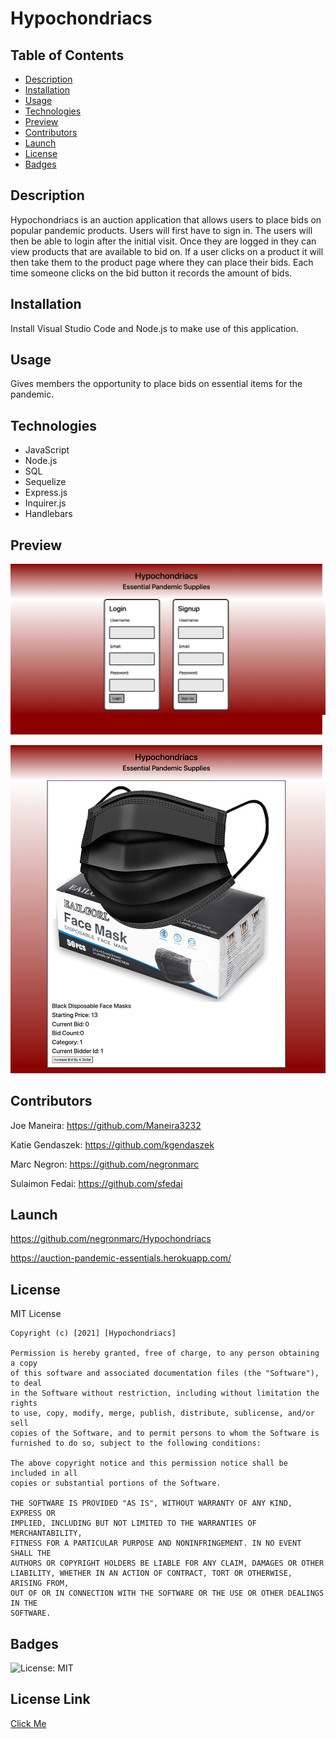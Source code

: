 # Hypochondriacs

  ## Table of Contents
  - [Description](#description)
  - [Installation](#installation)
  - [Usage](#usage)
  - [Technologies](#technologies)
  - [Preview](#preview)
  - [Contributors](#contributors)
  - [Launch](#launch)
  - [License](#license)
  - [Badges](#badges)

  ## Description
  Hypochondriacs is an auction application that allows users to place bids on popular pandemic products. Users will first have to sign in. The users will then be able to login after the initial visit. Once they are logged in they can view products that are available to bid on. If a user clicks on a product it will then take them to the product page where they can place their bids. Each time someone clicks on the bid button it records the amount of bids.

  ## Installation
  Install Visual Studio Code and Node.js to make use of this application.

  ## Usage
  Gives members the opportunity to place bids on essential items for the pandemic. 

  ## Technologies
  - JavaScript
  - Node.js
  - SQL
  - Sequelize
  - Express.js
  - Inquirer.js
  - Handlebars

  ## Preview
  ![Img](hypo-login.png)

  ![Img](hypo-single.png)

  ## Contributors
  Joe Maneira:
  https://github.com/Maneira3232

  Katie Gendaszek:
  https://github.com/kgendaszek
  
  Marc Negron:
  https://github.com/negronmarc

  Sulaimon Fedai:
  https://github.com/sfedai

  ## Launch
  https://github.com/negronmarc/Hypochondriacs

  https://auction-pandemic-essentials.herokuapp.com/

  ## License
  MIT License

    Copyright (c) [2021] [Hypochondriacs]
    
    Permission is hereby granted, free of charge, to any person obtaining a copy
    of this software and associated documentation files (the "Software"), to deal
    in the Software without restriction, including without limitation the rights
    to use, copy, modify, merge, publish, distribute, sublicense, and/or sell
    copies of the Software, and to permit persons to whom the Software is
    furnished to do so, subject to the following conditions:
    
    The above copyright notice and this permission notice shall be included in all
    copies or substantial portions of the Software.
    
    THE SOFTWARE IS PROVIDED "AS IS", WITHOUT WARRANTY OF ANY KIND, EXPRESS OR
    IMPLIED, INCLUDING BUT NOT LIMITED TO THE WARRANTIES OF MERCHANTABILITY,
    FITNESS FOR A PARTICULAR PURPOSE AND NONINFRINGEMENT. IN NO EVENT SHALL THE
    AUTHORS OR COPYRIGHT HOLDERS BE LIABLE FOR ANY CLAIM, DAMAGES OR OTHER
    LIABILITY, WHETHER IN AN ACTION OF CONTRACT, TORT OR OTHERWISE, ARISING FROM,
    OUT OF OR IN CONNECTION WITH THE SOFTWARE OR THE USE OR OTHER DEALINGS IN THE
    SOFTWARE.
  ## Badges
  ![License: MIT](https://img.shields.io/badge/License-MIT-yellow.svg)
  ## License Link
  [Click Me](https://opensource.org/licenses/MIT) 